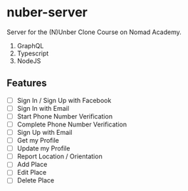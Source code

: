 # nuber-server

Server for the (N)Unber Clone Course on Nomad Academy.

1. GraphQL
2. Typescript
3. NodeJS

## Features

- [ ] Sign In / Sign Up with Facebook
- [ ] Sign In with Email
- [ ] Start Phone Number Verification
- [ ] Complete Phone Number Verification
- [ ] Sign Up with Email
- [ ] Get my Profile
- [ ] Update my Profile
- [ ] Report Location / Orientation
- [ ] Add Place
- [ ] Edit Place
- [ ] Delete Place
